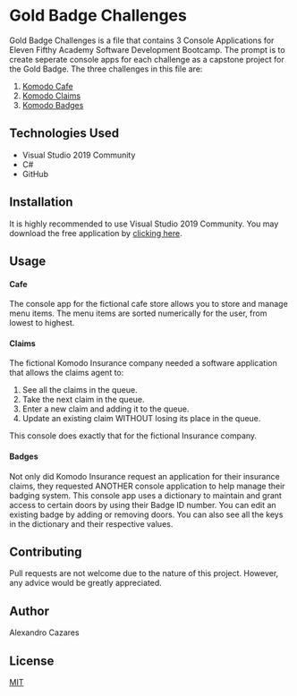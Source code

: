 # Gold Badge Challenges

Gold Badge Challenges is a file that contains 3 Console Applications for Eleven Fifthy Academy Software Development Bootcamp. The prompt is to create seperate console apps for each challenge as a capstone project for the Gold Badge.
The three challenges in this file are:

1. [Komodo Cafe](#cafe)
2. [Komodo Claims](#claims)
3. [Komodo Badges](#badges)

## Technologies Used

- Visual Studio 2019 Community
- C#
- GitHub

## Installation

It is highly recommended to use Visual Studio 2019 Community. You may download the free application by [clicking here](https://visualstudio.microsoft.com/downloads/).

## Usage

#### Cafe
The console app for the fictional cafe store allows you to store and manage menu items. The menu items are sorted numerically for the user, from lowest to highest.

#### Claims
The fictional Komodo Insurance company needed a software application that allows the claims agent to:
1. See all the claims in the queue.
2. Take the next claim in the queue.
3. Enter a new claim and adding it to the queue.
4. Update an existing claim WITHOUT losing its place in the queue.


This console does exactly that for the fictional Insurance company.

#### Badges
Not only did Komodo Insurance request an application for their insurance claims, they requested ANOTHER console application to help manage their badging system.
This console app uses a dictionary to maintain and grant access to certain doors by using their Badge ID number.
You can edit an existing badge by adding or removing doors. You can also see all the keys in the dictionary and their respective values. 

## Contributing
Pull requests are not welcome due to the nature of this project. However, any advice would be greatly appreciated.

## Author
Alexandro Cazares

## License
[MIT](https://choosealicense.com/licenses/mit/)
